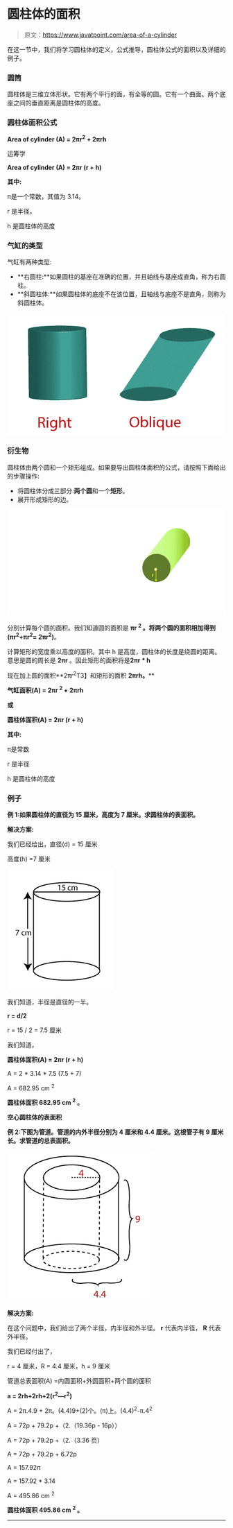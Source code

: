 # 圆柱体的面积

> 原文：<https://www.javatpoint.com/area-of-a-cylinder>

在这一节中，我们将学习圆柱体的定义，公式推导，圆柱体公式的面积以及详细的例子。

### 圆筒

圆柱体是三维立体形状。它有两个平行的面，有全等的圆。它有一个曲面。两个底座之间的垂直距离是圆柱体的高度。

### 圆柱体面积公式

**Area of cylinder (A) = 2πr<sup>2</sup> + 2πrh**

运筹学

**Area of cylinder (A) = 2πr (r + h)**

**其中:**

π是一个常数，其值为 3.14。

r 是半径。

h 是圆柱体的高度

### 气缸的类型

气缸有两种类型:

*   **右圆柱:**如果圆柱的基座在准确的位置，并且轴线与基座成直角，称为右圆柱。
*   **斜圆柱体:**如果圆柱体的底座不在该位置，且轴线与底座不是直角，则称为斜圆柱体。

![Area of a Cylinder](img/2d42c2587444d4e613bc5a977e8c1a7d.png)

### 衍生物

圆柱体由两个圆和一个矩形组成。如果要导出圆柱体面积的公式，请按照下面给出的步骤操作:

*   将圆柱体分成三部分:**两个圆**和一个**矩形**。
*   展开形成矩形的边。

![Area of a Cylinder](img/9dd0b2e16821af4f874fe0f8763e8fd0.png)

分别计算每个圆的面积。我们知道圆的面积是 **πr <sup>2</sup> 。**将两个圆的面积相加得到**(πr<sup>2</sup>+πr<sup>2</sup>= 2πr<sup>2</sup>)**。

计算矩形的宽度乘以高度的面积。其中 h 是高度，圆柱体的长度是绕圆的距离。意思是圆的周长是 **2πr** 。因此矩形的面积将是**2πr * h**

现在加上圆的面积**2πr<sup>2</sup>T3】和矩形的面积 **2πrh。****

**气缸面积(A) = 2πr <sup>2</sup> + 2πrh**

**或**

**圆柱体面积(A) = 2πr (r + h)**

**其中:**

π是常数

r 是半径

h 是圆柱体的高度

### 例子

**例 1:如果圆柱体的直径为 15 厘米，高度为 7 厘米。求圆柱体的表面积。**

**解决方案:**

我们已经给出，直径(d) = 15 厘米

高度(h) =7 厘米

![Area of a Cylinder](img/c9296ec810f6c7bf7c048f1211a6cecb.png)

我们知道，半径是直径的一半。

**r = d/2**

r = 15 / 2 = 7.5 厘米

我们知道，

**圆柱体面积(A) = 2πr (r + h)**

A = 2 * 3.14 * 7.5 (7.5 + 7)

A = 682.95 cm <sup>2</sup>

**圆柱体面积 682.95 cm <sup>2</sup> 。**

**空心圆柱体的表面积**

**例 2:下图为管道。管道的内外半径分别为 4 厘米和 4.4 厘米。这根管子有 9 厘米长。求管道的总表面积。**

![Area of a Cylinder](img/c5b37f5ebe0a2a4b3ae64ca11e7e49c8.png)

**解决方案:**

在这个问题中，我们给出了两个半径，内半径和外半径。 **r** 代表内半径， **R** 代表外半径。

我们已经付出了，

r = 4 厘米，R = 4.4 厘米，h = 9 厘米

管道总表面积(A) =内圆面积+外圆面积+两个圆的面积

**a = 2rh+2rh+2(r<sup>2</sup>—r<sup>2</sup>)**

A = 2π.4.9 + 2π。(4.4)9+(2)个。(π)上。(4.4)<sup>2</sup>-π.4<sup>2</sup>

A = 72p + 79.2p +（2.（19.36p - 16p））

A = 72p + 79.2p +（2.（3.36 页）

A = 72p + 79.2p + 6.72p

A = 157.92π

A = 157.92 * 3.14

A = 495.86 cm <sup>2</sup>

**圆柱体面积 495.86 cm <sup>2</sup> 。**

* * *